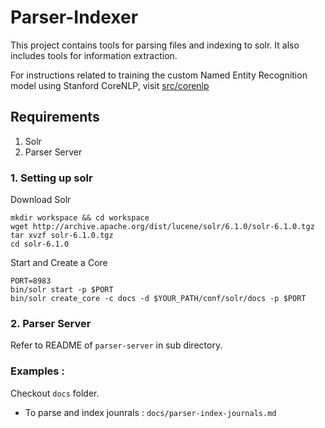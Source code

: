 # Parser-Indexer
This project contains tools for parsing files and indexing to solr. It also includes tools for information extraction.


For instructions related to training the custom Named Entity Recognition model using Stanford CoreNLP, visit [src/corenlp](src/corenlp)

## Requirements

1. Solr
2. Parser Server


### 1. Setting up solr

Download Solr

    mkdir workspace && cd workspace
    wget http://archive.apache.org/dist/lucene/solr/6.1.0/solr-6.1.0.tgz
    tar xvzf solr-6.1.0.tgz
    cd solr-6.1.0

Start and Create a Core

    PORT=8983
    bin/solr start -p $PORT
    bin/solr create_core -c docs -d $YOUR_PATH/conf/solr/docs -p $PORT



### 2. Parser Server

  Refer to README of `parser-server` in sub directory.



### Examples :

Checkout `docs` folder.

+ To parse and index jounrals : `docs/parser-index-journals.md`
